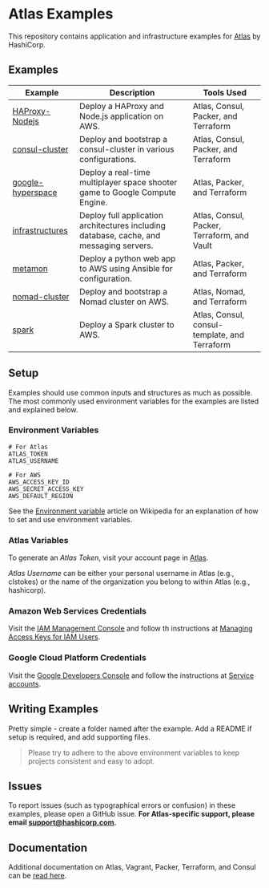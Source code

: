# Atlas Examples

This repository contains application and infrastructure examples
for [Atlas](https://atlas.hashicorp.com/) by HashiCorp.

## Examples

| Example | Description | Tools Used |
| ------- | ----------- | ---------- |
| [HAProxy-Nodejs](HAProxy-Nodejs) | Deploy a HAProxy and Node.js application on AWS. | Atlas, Consul, Packer, and Terraform |
| [consul-cluster](consul-cluster) | Deploy and bootstrap a consul-cluster in various configurations. | Atlas, Consul, Packer, and Terraform |
| [google-hyperspace](google-hyperspace) | Deploy a real-time multiplayer space shooter game to Google Compute Engine. | Atlas, Packer, and Terraform |
| [infrastructures](infrastructures) | Deploy full application architectures including database, cache, and messaging servers. | Atlas, Consul, Packer, Terraform, and Vault |
| [metamon](metamon) | Deploy a python web app to AWS using Ansible for configuration. | Atlas, Packer, and Terraform |
| [nomad-cluster](nomad-cluster) | Deploy and bootstrap a Nomad cluster on AWS. | Atlas, Nomad, and Terraform |
| [spark](spark) | Deploy a Spark cluster to AWS. | Atlas, Consul, consul-template, and Terraform |

## Setup

Examples should use common inputs and structures as much as possible.
The most commonly used environment variables for the examples are listed
and explained below.

### Environment Variables

```
# For Atlas
ATLAS_TOKEN
ATLAS_USERNAME

# For AWS
AWS_ACCESS_KEY_ID
AWS_SECRET_ACCESS_KEY
AWS_DEFAULT_REGION
```

See the  [Environment variable](https://en.wikipedia.org/wiki/Environment_variable)
article on Wikipedia for an explanation of how to set and use
environment variables.

### Atlas Variables

To generate an _Atlas Token_, visit your account page in [Atlas](https://atlas.hashicorp.com/settings/tokens?utm_source=github&utm_medium=examples&utm_campaign=readme).

_Atlas Username_ can be either your personal username in Atlas (e.g., clstokes) or
the name of the organization you belong to within Atlas (e.g., hashicorp).

### Amazon Web Services Credentials

Visit the [IAM Management Console](https://console.aws.amazon.com/iam/home?region=us-east-1#home) and follow th instructions at [Managing Access Keys for IAM Users](http://docs.aws.amazon.com/IAM/latest/UserGuide/id_credentials_access-keys.html).

### Google Cloud Platform Credentials

Visit the [Google Developers Console](https://console.developers.google.com/) and follow the instructions at  [Service accounts](https://developers.google.com/console/help/new/#serviceaccounts).

## Writing Examples

Pretty simple - create a folder named after the example. Add a README if
setup is required, and add supporting files.

> Please try to adhere to the above environment variables to keep
projects consistent and easy to adopt.

## Issues

To report issues (such as typographical errors or confusion) in these examples,
please open a GitHub issue. **For Atlas-specific support, please email
[support@hashicorp.com](mailto:support@hashicorp.com).**


## Documentation

Additional documentation on Atlas, Vagrant, Packer, Terraform, and Consul
can be [read here](https://atlas.hashicorp.com/help#documentation).
